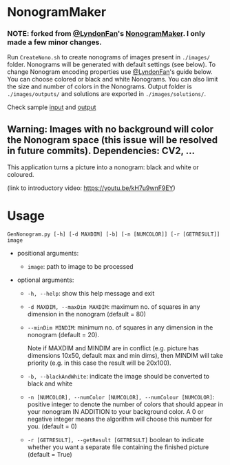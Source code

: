 
# NonogramMaker
### NOTE: forked from [@LyndonFan](https://github.com/LyndonFan)'s [NonogramMaker](https://github.com/LyndonFan/NonogramMaker). I only made a few minor changes.  
Run `CreateNono.sh` to create nonograms of images present in `./images/` folder. Nonograms will be generated with default settings (see below). To change Nonogram encoding properties use [@LyndonFan](https://github.com/LyndonFan)'s guide below. You can choose colored or black and white Nonograms. You can also limit the size and number of colors in the Nonograms. Output folder is `./images/outputs/` and solutions are exported in `./images/solutions/`. 

Check sample [input](https://github.com/neuroady/Hobbies/tree/main/NonogramPuzzle/images) and [output](https://github.com/neuroady/Hobbies/tree/main/NonogramPuzzle/output)

**Warning**: Images with no background will color the Nonogram space (this issue will be resolved in future commits).
Dependencies: CV2, ...
-----

This application turns a picture into a nonogram: black and white or coloured.

(link to introductory video: <a href="https://youtu.be/kH7u9wnF9EY">https://youtu.be/kH7u9wnF9EY</a>)

# Usage

`GenNonogram.py [-h] [-d MAXDIM] [-b] [-n [NUMCOLOR]] [-r [GETRESULT]] image`

- positional arguments:
  - `image`: path to image to be processed

- optional arguments:

  - `-h, --help`:
    show this help message and exit
  - `-d MAXDIM, --maxDim MAXDIM`:
    maximum no. of squares in any dimension in the nonogram (default = 80)
  - `--minDim MINDIM`:
    minimum no. of squares in any dimension in the nonogram (default = 20).
    
    Note if MAXDIM and MINDIM are in conflict (e.g. picture has dimensions 10x50, default max and min dims), then MINDIM will take priority (e.g. in this case the result will be 20x100).
  - `-b, --blackAndWhite`:
    indicate the image should be converted to black and white
  - `-n [NUMCOLOR], --numColor [NUMCOLOR], --numColour [NUMCOLOR]`:
    positive integer to denote the number of colors that should appear in your nonogram IN ADDITION to your background color. A 0 or negative integer means the algorithm will choose this number for you. (default = 0)
  - `-r [GETRESULT], --getResult [GETRESULT]`
    boolean to indicate whether you want a separate file containing the finished picture (default = True)
